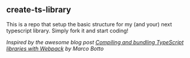 ## create-ts-library
This is a repo that setup the basic structure for my (and your) next typescript library. Simply fork it and start coding!

*Inspired by the awesome blog post [Compiling and bundling TypeScript libraries with Webpack](https://marcobotto.com/blog/compiling-and-bundling-typescript-libraries-with-webpack/) by Marco Botto*